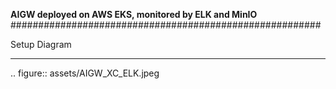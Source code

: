 **AIGW deployed on AWS EKS, monitored by ELK and MinIO**
########################################################

Setup Diagram
***************


.. figure:: assets/AIGW_XC_ELK.jpeg
